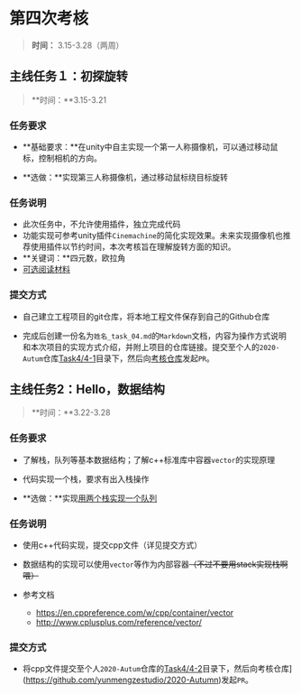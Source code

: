 # 第四次考核

> **时间：** 3.15-3.28（两周）

## 主线任务１：初探旋转

> **时间：**3.15-3.21

### 任务要求

- **基础要求：**在unity中自主实现一个第一人称摄像机，可以通过移动鼠标，控制相机的方向。

- **选做：**实现第三人称摄像机，通过移动鼠标绕目标旋转

### 任务说明

- 此次任务中，不允许使用插件，独立完成代码
- 功能实现可参考unity插件`Cinemachine`的简化实现效果。未来实现摄像机也推荐使用插件以节约时间，本次考核旨在理解旋转方面的知识。
- **关键词：**四元数，欧拉角
- [可选阅读材料](./pdf/quaternion.pdf)

### 提交方式

- 自己建立工程项目的git仓库，将本地工程文件保存到自己的Github仓库

- 完成后创建一份名为`姓名_task_04.md`的`Markdown`文档，内容为操作方式说明和本次项目的实现方式介绍，并附上项目的仓库链接。提交至个人的`2020-Autum`仓库[Task4/4-1](../Task4/4-1)目录下，然后向[考核仓库](https://github.com/yunmengzestudio/2020-Autumn)发起`PR`。

## 主线任务2：Hello，数据结构

> **时间：**3.22-3.28

### 任务要求

- 了解栈，队列等基本数据结构；了解c++标准库中容器`vector`的实现原理

- 代码实现一个栈，要求有出入栈操作
- **选做：**实现<u>用两个栈实现一个队列</u>

### 任务说明

- 使用c++代码实现，提交cpp文件（详见提交方式）

- 数据结构的实现可以使用`vector`等作为内部容器~~（不过不要用stack实现栈啊喂）~~
- 参考文档
  - https://en.cppreference.com/w/cpp/container/vector
  - http://www.cplusplus.com/reference/vector/

### 提交方式

- 将cpp文件提交至个人`2020-Autum`仓库的[Task4/4-2](../Task4/4-2)目录下，然后向考核仓库](https://github.com/yunmengzestudio/2020-Autumn)发起`PR`。

